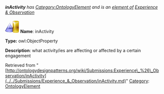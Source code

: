 ___inActivity__ has [Category:OntologyElement](../../Category/OntologyElement.md "Category:OntologyElement") and is an [element of](../../Property/ElementOf.md "Property:ElementOf") [Experience & Observation](../../Submissions/Experience_&_Observation.md "Submissions:Experience & Observation")_


  




[![ObjectProperty](../../images/thumb/c/c3/ObjectProperty.gif/45px-ObjectProperty.gif)](../../Image/ObjectProperty.gif.md "ObjectProperty")
__Name__: inActivity 


__Type:__ owl:ObjectProperty 


__Description__: what activity/ies are affecting or affected by a certain engagement 





Retrieved from "[http://ontologydesignpatterns.org/wiki/Submissions:Experience\_%26\_Observation/inActivity](../../Submissions/Experience_&_Observation/inActivity.md)"
 [Category](http://ontologydesignpatterns.org/wiki/Special:Categories "Special:Categories"): [OntologyElement](../../Category/OntologyElement.md "Category:OntologyElement")